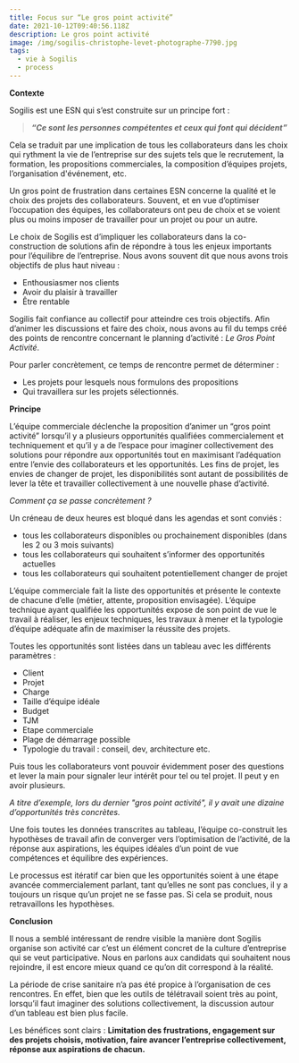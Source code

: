 ```yaml
---
title: Focus sur “Le gros point activité”
date: 2021-10-12T09:40:56.118Z
description: Le gros point activité
image: /img/sogilis-christophe-levet-photographe-7790.jpg
tags:
  - vie à Sogilis
  - process
---
```

**Contexte**

Sogilis est une ESN qui s’est construite sur un principe fort : 

> ***“Ce sont les personnes compétentes et ceux qui font qui décident”***

Cela se traduit par une implication de tous les collaborateurs dans les choix qui rythment la vie de l’entreprise sur des sujets tels que le recrutement, la formation, les propositions commerciales, la composition d’équipes projets, l’organisation d'événement, etc.

Un gros point de frustration dans certaines ESN concerne la qualité et le choix des projets des collaborateurs. Souvent, et en vue d’optimiser l’occupation des équipes, les collaborateurs ont peu de choix et se voient plus ou moins imposer de travailler pour un projet ou pour un autre. 

Le choix de Sogilis est d’impliquer les collaborateurs dans la co-construction de solutions afin de répondre à tous les enjeux importants pour l’équilibre de l’entreprise. Nous avons souvent dit que nous avons trois objectifs de plus haut niveau :

* Enthousiasmer nos clients
* Avoir du plaisir à travailler
* Être rentable

Sogilis fait confiance au collectif pour atteindre ces trois objectifs. Afin d’animer les discussions et faire des choix, nous avons au fil du temps créé des points de rencontre concernant le planning d’activité : *Le Gros Point Activité*.

Pour parler concrètement, ce temps de rencontre permet de déterminer : 

* Les projets pour lesquels nous formulons des propositions
* Qui travaillera sur les projets sélectionnés. 

**Principe**

L’équipe commerciale déclenche la proposition d’animer un “gros point activité” lorsqu’il y a plusieurs opportunités qualifiées commercialement et techniquement et qu’il y a de l’espace pour imaginer collectivement des solutions pour répondre aux opportunités tout en maximisant l’adéquation entre l’envie des collaborateurs et les opportunités. Les fins de projet, les envies de changer de projet, les disponibilités sont autant de possibilités de lever la tête et travailler collectivement à une nouvelle phase d’activité. 

*Comment ça se passe concrètement ?*

Un créneau de deux heures est bloqué dans les agendas et sont conviés :

* tous les collaborateurs disponibles ou prochainement disponibles (dans les 2 ou 3 mois suivants)
* tous les collaborateurs qui souhaitent s’informer des opportunités actuelles
* tous les collaborateurs qui souhaitent potentiellement changer de projet

L’équipe commerciale fait la liste des opportunités et présente le contexte de chacune d’elle (métier, attente, proposition envisagée). L’équipe technique ayant qualifiée les opportunités expose de son point de vue le travail à réaliser, les enjeux techniques, les travaux à mener et la typologie d’équipe adéquate afin de maximiser la réussite des projets. 

Toutes les opportunités sont listées dans un tableau avec les différents paramètres :

* Client
* Projet
* Charge
* Taille d’équipe idéale
* Budget
* TJM
* Etape commerciale
* Plage de démarrage possible
* Typologie du travail : conseil, dev, architecture etc. 

Puis tous les collaborateurs vont pouvoir évidemment poser des questions et lever la main pour signaler leur intérêt pour tel ou tel projet. Il peut y en avoir plusieurs. 

*A titre d’exemple, lors du dernier "gros point activité", il y avait une dizaine d’opportunités très concrètes.* 

Une fois toutes les données transcrites au tableau, l’équipe co-construit les hypothèses de travail afin de converger vers l’optimisation de l’activité, de la réponse aux aspirations, les équipes idéales d’un point de vue compétences et équilibre des expériences. 

Le processus est itératif car bien que les opportunités soient à une étape avancée commercialement parlant, tant qu’elles ne sont pas conclues, il y a toujours un risque qu’un projet ne se fasse pas. Si cela se produit, nous retravaillons les hypothèses. 

**Conclusion**

Il nous a semblé intéressant de rendre visible la manière dont Sogilis organise son activité car c’est un élément concret de la culture d’entreprise qui se veut participative. Nous en parlons aux candidats qui souhaitent nous rejoindre, il est encore mieux quand ce qu’on dit correspond à la réalité. 

La période de crise sanitaire n’a pas été propice à l’organisation de ces rencontres. En effet, bien que les outils de télétravail soient très au point, lorsqu’il faut imaginer des solutions collectivement, la discussion autour d’un tableau est bien plus facile. 

Les bénéfices sont clairs : **Limitation des frustrations, engagement sur des projets choisis, motivation, faire avancer l’entreprise collectivement, réponse aux aspirations de chacun.**
